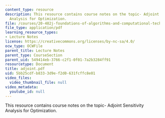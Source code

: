 ```yaml
---
content_type: resource
description: This resource contains course notes on the topic- Adjoint Sensitivity
  Analysis for Optimization.
file: /courses/20-482j-foundations-of-algorithms-and-computational-techniques-in-systems-biology-spring-2006/5bb25cdfb8333d9ef2d0631fcffc8e01_adjoint.pdf
file_type: application/pdf
learning_resource_types:
- Lecture Notes
license: https://creativecommons.org/licenses/by-nc-sa/4.0/
ocw_type: OCWFile
parent_title: Lecture Notes
parent_type: CourseSection
parent_uid: 549414eb-3766-c2f1-0f01-7a2b3284ff91
resourcetype: Document
title: adjoint.pdf
uid: 5bb25cdf-b833-3d9e-f2d0-631fcffc8e01
video_files:
  video_thumbnail_file: null
video_metadata:
  youtube_id: null
---
```

This resource contains course notes on the topic- Adjoint Sensitivity Analysis for Optimization.